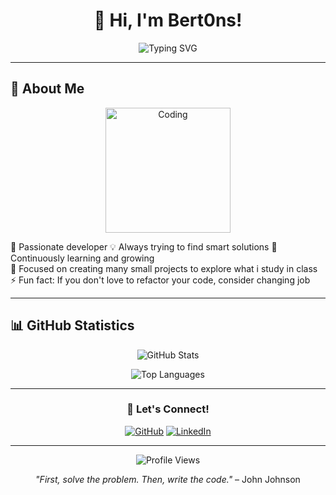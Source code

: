<div align="center">
  
# 👋 Hi, I'm Bert0ns!

<img src="https://readme-typing-svg.demolab.com?font=Fira+Code&pause=1000&color=2E9EF7&center=true&vCenter=true&width=435&lines=Software+Developer;Always+Learning+%F0%9F%9A%80" alt="Typing SVG" />

</div>

---

## 🚀 About Me

<div align="center">

<img alt="Coding" width="200" src="https://media.giphy.com/media/qgQUggAC3Pfv687qPC/giphy.gif">

</div>

🔧 Passionate developer
💡 Always trying to find smart solutions
🌱 Continuously learning and growing  
🎯 Focused on creating many small projects to explore what i study in class
⚡ Fun fact: If you don't love to refactor your code, consider changing job

---

## 📊 GitHub Statistics

<div align="center">
  
![GitHub Stats](https://github-readme-stats.vercel.app/api?username=Bert0ns&show_icons=true&theme=tokyonight&hide_border=true&count_private=true)

![Top Languages](https://github-readme-stats.vercel.app/api/top-langs/?username=Bert0ns&layout=compact&theme=tokyonight&hide_border=true)

</div>

---

<div align="center">
  
### 💬 Let's Connect!

[![GitHub](https://img.shields.io/badge/GitHub-100000?style=for-the-badge&logo=github&logoColor=white)](https://github.com/Bert0ns)
[![LinkedIn](https://img.shields.io/badge/LinkedIn-0077B5?style=for-the-badge&logo=linkedin&logoColor=white)](https://linkedin.com/in/bert0ns)

---

![Profile Views](https://komarev.com/ghpvc/?username=Bert0ns&color=blueviolet&style=for-the-badge)

*"First, solve the problem. Then, write the code."* – John Johnson

</div>
